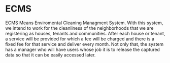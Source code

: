 # ECMS
ECMS Means Enviromental Cleaning Managment System. With this system, we intend to work for the cleanliness of the neighborhoods that we are registering as houses, tenants and communities. After each house or tenant, a service will be provided for which a fee will be charged and there is a fixed fee for that service and deliver every month. Not only that, the system has a manager who will have users whose job it is to release the captured data so that it can be easily accessed later. 
